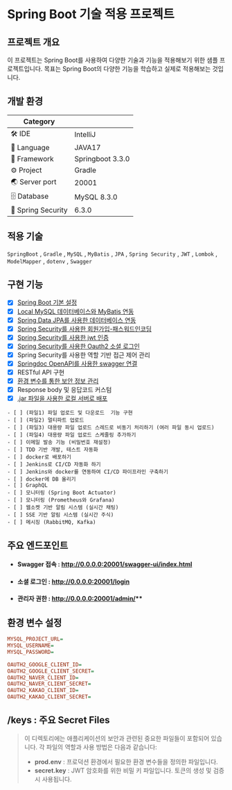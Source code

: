 # Spring Boot 기술 적용 프로젝트

## 프로젝트 개요
이 프로젝트는 Spring Boot를 사용하여 다양한 기술과 기능을 적용해보기 위한 샘플 프로젝트입니다. 목표는 Spring Boot의 다양한 기능을 학습하고 실제로 적용해보는 것입니다.

## 개발 환경
| Category           |                  | 
|--------------------|------------------|
| 🛠️ IDE            | IntelliJ         |
| 🏁 Language        | JAVA17           |
| 🔗 Framework       | Springboot 3.3.0 |
| ⚙️ Project         | Gradle           |
| 🌏️ Server port    | 20001            |
| 🗄️ Database       | MySQL 8.3.0      |
| 🔐 Spring Security | 6.3.0            |


## 적용 기술
`SpringBoot` , `Gradle` , `MySQL` , `MyBatis` , `JPA` , 
`Spring Security` , `JWT` , 
`Lombok` , `ModelMapper` , `dotenv` , 
`Swagger`

## 구현 기능
- [x] [Spring Boot 기본 설정](https://tyan-8.tistory.com/16)
- [x] [Local MySQL 데이터베이스와 MyBatis 연동](https://tyan-8.tistory.com/21)
- [x] [Spring Data JPA를 사용한 데이터베이스 연동](https://tyan-8.tistory.com/35)
- [x] [Spring Security를 사용한 회원가입-패스워드인코딩](https://tyan-8.tistory.com/24)
- [x] [Spring Security를 사용한 jwt 인증](https://tyan-8.tistory.com/25)
- [x] [Spring Security를 사용한 Oauth2 소셜 로그인](https://tyan-8.tistory.com/29)
- [x] Spring Security를 사용한 역할 기반 접근 제어 관리
- [x] [Springdoc OpenAPI를 사용한 swagger 연결](https://tyan-8.tistory.com/34)
- [x] RESTful API 구현
- [x] [환경 변수를 통한 보안 정보 관리](https://tyan-8.tistory.com/38)
- [x] Response body 및 응답코드 커스텀
- [x] [.jar 파일을 사용한 로컬 서버로 배포](https://tyan-8.tistory.com/37)

```
- [ ] (파일1) 파일 업로드 및 다운로드  기능 구현
- [ ] (파일2) 멀티파트 업로드
- [ ] (파일3) 대용량 파일 업로드 스레드로 비동기 처리하기 (여러 파일 동시 업로드)
- [ ] (파일4) 대용량 파일 업로드 스케줄링 추가하기
- [ ] 이메일 발송 기능 (비밀번호 재설정)
- [ ] TDD 기반 개발, 테스트 자동화
- [ ] docker로 배포하기
- [ ] Jenkins로 CI/CD 자동화 하기
- [ ] Jenkins와 docker를 연동하여 CI/CD 파이프라인 구축하기
- [ ] docker에 DB 올리기
- [ ] GraphQL
- [ ] 모니터링 (Spring Boot Actuator)
- [ ] 모니터링 (Prometheus와 Grafana)
- [ ] 웹소켓 기반 알림 시스템 (실시간 채팅)
- [ ] SSE 기반 알림 시스템 (실시간 주식)
- [ ] 메시징 (RabbitMQ, Kafka)
```

## 주요 엔드포인트
- #### Swagger 접속 : http://0.0.0.0:20001/swagger-ui/index.html
- #### 소셜 로그인 : http://0.0.0.0:20001/login
- #### 관리자 권한 : http://0.0.0.0:20001/admin/**


## 환경 변수 설정
``` ini
MYSQL_PROJECT_URL=
MYSQL_USERNAME=
MYSQL_PASSWORD=

OAUTH2_GOOGLE_CLIENT_ID=
OAUTH2_GOOGLE_CLIENT_SECRET=
OAUTH2_NAVER_CLIENT_ID=
OAUTH2_NAVER_CLIENT_SECRET=
OAUTH2_KAKAO_CLIENT_ID=
OAUTH2_KAKAO_CLIENT_SECRET=
```

## /keys : 주요 Secret Files
> 이 디렉토리에는 애플리케이션의 보안과 관련된 중요한 파일들이 포함되어 있습니다. 각 파일의 역할과 사용 방법은 다음과 같습니다:
> - **prod.env** : 프로덕션 환경에서 필요한 환경 변수들을 정의한 파일입니다.
> - **secret.key** : JWT 암호화를 위한 비밀 키 파일입니다. 토큰의 생성 및 검증 시 사용됩니다.
